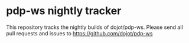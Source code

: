 # pdp-ws nightly tracker

This repository tracks the nightly builds of dojot/pdp-ws.
Please send all pull requests and issues to https://github.com/dojot/pdp-ws
